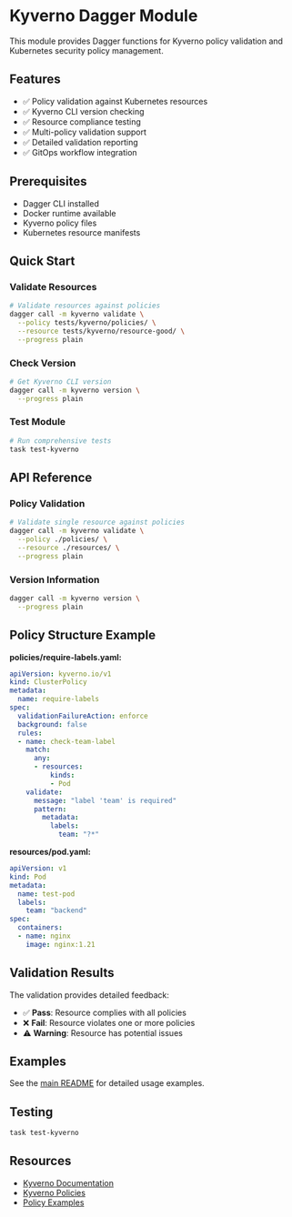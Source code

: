# Kyverno Dagger Module

This module provides Dagger functions for Kyverno policy validation and Kubernetes security policy management.

## Features

- ✅ Policy validation against Kubernetes resources
- ✅ Kyverno CLI version checking
- ✅ Resource compliance testing
- ✅ Multi-policy validation support
- ✅ Detailed validation reporting
- ✅ GitOps workflow integration

## Prerequisites

- Dagger CLI installed
- Docker runtime available
- Kyverno policy files
- Kubernetes resource manifests

## Quick Start

### Validate Resources

```bash
# Validate resources against policies
dagger call -m kyverno validate \
  --policy tests/kyverno/policies/ \
  --resource tests/kyverno/resource-good/ \
  --progress plain
```

### Check Version

```bash
# Get Kyverno CLI version
dagger call -m kyverno version \
  --progress plain
```

### Test Module

```bash
# Run comprehensive tests
task test-kyverno
```

## API Reference

### Policy Validation

```bash
# Validate single resource against policies
dagger call -m kyverno validate \
  --policy ./policies/ \
  --resource ./resources/ \
  --progress plain
```

### Version Information

```bash
dagger call -m kyverno version \
  --progress plain
```

## Policy Structure Example

**policies/require-labels.yaml:**
```yaml
apiVersion: kyverno.io/v1
kind: ClusterPolicy
metadata:
  name: require-labels
spec:
  validationFailureAction: enforce
  background: false
  rules:
  - name: check-team-label
    match:
      any:
      - resources:
          kinds:
          - Pod
    validate:
      message: "label 'team' is required"
      pattern:
        metadata:
          labels:
            team: "?*"
```

**resources/pod.yaml:**
```yaml
apiVersion: v1
kind: Pod
metadata:
  name: test-pod
  labels:
    team: "backend"
spec:
  containers:
  - name: nginx
    image: nginx:1.21
```

## Validation Results

The validation provides detailed feedback:
- ✅ **Pass**: Resource complies with all policies
- ❌ **Fail**: Resource violates one or more policies
- ⚠️ **Warning**: Resource has potential issues

## Examples

See the [main README](../README.md#kyverno) for detailed usage examples.

## Testing

```bash
task test-kyverno
```

## Resources

- [Kyverno Documentation](https://kyverno.io/docs/)
- [Kyverno Policies](https://kyverno.io/policies/)
- [Policy Examples](https://github.com/kyverno/policies)
